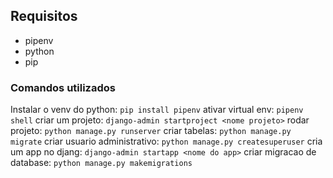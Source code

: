 
## Requisitos

* pipenv
* python
* pip

### Comandos utilizados

Instalar o venv do python: `pip install pipenv`
ativar virtual env: `pipenv shell`
criar um projeto: `django-admin startproject <nome projeto>`
rodar projeto: `python manage.py runserver`
criar tabelas: `python manage.py migrate`
criar usuario administrativo: `python manage.py createsuperuser`
cria um app no djang: `django-admin startapp <nome do app>`
criar migracao de database: `python manage.py makemigrations`